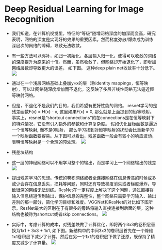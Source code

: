 # Deep Residual Learning for Image Recognition

- 我们知道，在计算机视觉里，特征的“等级”随增网络深度的加深而变高，研究表明，网络的深度是实现好的效果的重要因素。然而梯度弥散/爆炸成为训练深层次的网络的障碍，导致无法收敛。
- 有一些方法可以弥补，如归一初始化，各层输入归一化，使得可以收敛的网络的深度提升为原来的十倍。然而，虽然收敛了，但网络却开始退化了，即增加网络层数却导致更大的误差， 如下图。 这种deep plain net收敛率十分低下。
![](https://img-blog.csdn.net/20161006214148749?watermark/2/text/aHR0cDovL2Jsb2cuY3Nkbi5uZXQv/font/5a6L5L2T/fontsize/400/fill/I0JBQkFCMA==/dissolve/70/gravity/Center)

- 通过在一个浅层网络基础上叠加y=x的层（称identity mappings，恒等映射），可以让网络随深度增加而不退化。这反映了多层非线性网络无法逼近恒等映射网络。
- 但是，不退化不是我们的目的，我们希望有更好性能的网络。  resnet学习的是残差函数F(x) = H(x) - x, 这里如果F(x) = 0, 那么就是上面提到的恒等映射。事实上，resnet是“shortcut connections”的在connections是在恒等映射下的特殊情况，它没有引入额外的参数和计算复杂度。 假如优化目标函数是逼近一个恒等映射, 而不是0映射， 那么学习找到对恒等映射的扰动会比重新学习一个映射函数要容易。从下图可以看出，残差函数一般会有较小的响应波动，表明恒等映射是一个合理的预处理。
![](https://img-blog.csdn.net/20161006214929686?watermark/2/text/aHR0cDovL2Jsb2cuY3Nkbi5uZXQv/font/5a6L5L2T/fontsize/400/fill/I0JBQkFCMA==/dissolve/70/gravity/Center)

- 残差块结构
- 这一层的神经网络可以不用学习整个的输出，而是学习上一个网络输出的残差
![](https://img-blog.csdn.net/20161006214907982?watermark/2/text/aHR0cDovL2Jsb2cuY3Nkbi5uZXQv/font/5a6L5L2T/fontsize/400/fill/I0JBQkFCMA==/dissolve/70/gravity/Center)

- 提出残差学习的思想。传统的卷积网络或者全连接网络在信息传递的时候或多或少会存在信息丢失，损耗等问题，同时还有导致梯度消失或者梯度爆炸，导致很深的网络无法训练。ResNet在一定程度上解决了这个问题，通过直接将输入信息绕道传到输出，保护信息的完整性，整个网络只需要学习输入、输出差别的那一部分，简化学习目标和难度。VGGNet和ResNet的对比如下图所示。ResNet最大的区别在于有很多的旁路将输入直接连接到后面的层，这种结构也被称为shortcut或者skip connections。
![](https://img-blog.csdn.net/20180710193619121?watermark/2/text/aHR0cHM6Ly9ibG9nLmNzZG4ubmV0L3UwMTMxODE1OTU=/font/5a6L5L2T/fontsize/400/fill/I0JBQkFCMA==/dissolve/70)

- 实际中，考虑计算的成本，对残差块做了计算优化，即将两个3x3的卷积层替换为1x1 + 3x3 + 1x1, 如下图。新结构中的中间3x3的卷积层首先在一个降维1x1卷积层下减少了计算，然后在另一个1x1的卷积层下做了还原，既保持了精度又减少了计算量。
![](https://img-blog.csdn.net/20161009225830113?watermark/2/text/aHR0cDovL2Jsb2cuY3Nkbi5uZXQv/font/5a6L5L2T/fontsize/400/fill/I0JBQkFCMA==/dissolve/70/gravity/Center)